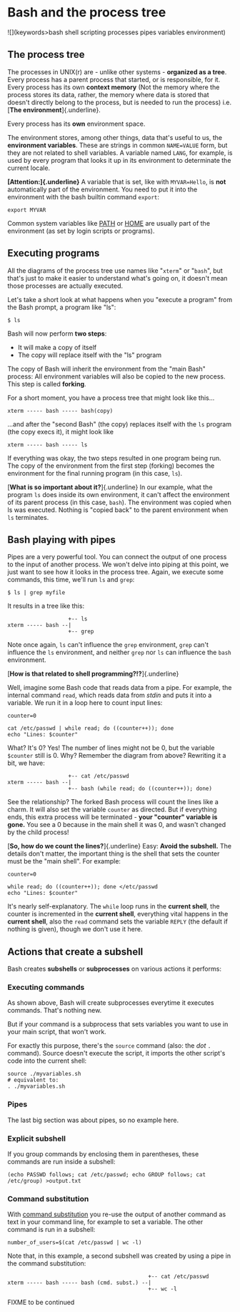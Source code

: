 # Bash and the process tree

![](keywords>bash shell scripting processes pipes variables environment)

## The process tree

The processes in UNIX(r) are - unlike other systems - **organized as a
tree**. Every process has a parent process that started, or is
responsible, for it. Every process has its own **context memory** (Not
the memory where the process stores its data, rather, the memory where
data is stored that doesn\'t directly belong to the process, but is
needed to run the process) i.e. [**The environment**]{.underline}.

Every process has its **own** environment space.

The environment stores, among other things, data that\'s useful to us,
the **environment variables**. These are strings in common `NAME=VALUE`
form, but they are not related to shell variables. A variable named
`LANG`, for example, is used by every program that looks it up in its
environment to determinate the current locale.

**[Attention:]{.underline}** A variable that is set, like with
`MYVAR=Hello`, is **not** automatically part of the environment. You
need to put it into the environment with the bash builtin command
`export`:

    export MYVAR

Common system variables like [PATH](../syntax/shellvars.md#PATH) or
[HOME](../syntax/shellvars.md#HOME) are usually part of the environment (as
set by login scripts or programs).

## Executing programs

All the diagrams of the process tree use names like \"`xterm`\" or
\"`bash`\", but that\'s just to make it easier to understand what\'s
going on, it doesn\'t mean those processes are actually executed.

Let\'s take a short look at what happens when you \"execute a program\"
from the Bash prompt, a program like \"ls\":

    $ ls

Bash will now perform **two steps**:

-   It will make a copy of itself
-   The copy will replace itself with the \"ls\" program

The copy of Bash will inherit the environment from the \"main Bash\"
process: All environment variables will also be copied to the new
process. This step is called **forking**.

For a short moment, you have a process tree that might look like
this\...

    xterm ----- bash ----- bash(copy)

\...and after the \"second Bash\" (the copy) replaces itself with the
`ls` program (the copy execs it), it might look like

    xterm ----- bash ----- ls

If everything was okay, the two steps resulted in one program being run.
The copy of the environment from the first step (forking) becomes the
environment for the final running program (in this case, `ls`).

[**What is so important about it?**]{.underline} In our example, what
the program `ls` does inside its own environment, it can\'t affect the
environment of its parent process (in this case, `bash`). The
environment was copied when ls was executed. Nothing is \"copied back\"
to the parent environment when `ls` terminates.

## Bash playing with pipes

Pipes are a very powerful tool. You can connect the output of one
process to the input of another process. We won\'t delve into piping at
this point, we just want to see how it looks in the process tree. Again,
we execute some commands, this time, we\'ll run `ls` and `grep`:

    $ ls | grep myfile

It results in a tree like this:

                       +-- ls
    xterm ----- bash --|
                       +-- grep

Note once again, `ls` can\'t influence the `grep` environment, `grep`
can\'t influence the `ls` environment, and neither `grep` nor `ls` can
influence the `bash` environment.

[**How is that related to shell programming?!?**]{.underline}

Well, imagine some Bash code that reads data from a pipe. For example,
the internal command `read`, which reads data from *stdin* and puts it
into a variable. We run it in a loop here to count input lines:

    counter=0

    cat /etc/passwd | while read; do ((counter++)); done
    echo "Lines: $counter"

What? It\'s 0? Yes! The number of lines might not be 0, but the variable
`$counter` still is 0. Why? Remember the diagram from above? Rewriting
it a bit, we have:

                       +-- cat /etc/passwd
    xterm ----- bash --|
                       +-- bash (while read; do ((counter++)); done)

See the relationship? The forked Bash process will count the lines like
a charm. It will also set the variable `counter` as directed. But if
everything ends, this extra process will be terminated - **your
\"counter\" variable is gone.** You see a 0 because in the main shell it
was 0, and wasn\'t changed by the child process!

[**So, how do we count the lines?**]{.underline} Easy: **Avoid the
subshell.** The details don\'t matter, the important thing is the shell
that sets the counter must be the \"main shell\". For example:

    counter=0

    while read; do ((counter++)); done </etc/passwd
    echo "Lines: $counter"

It\'s nearly self-explanatory. The `while` loop runs in the **current
shell**, the counter is incremented in the **current shell**, everything
vital happens in the **current shell**, also the `read` command sets the
variable `REPLY` (the default if nothing is given), though we don\'t use
it here.

## Actions that create a subshell

Bash creates **subshells** or **subprocesses** on various actions it
performs:

### Executing commands

As shown above, Bash will create subprocesses everytime it executes
commands. That\'s nothing new.

But if your command is a subprocess that sets variables you want to use
in your main script, that won\'t work.

For exactly this purpose, there\'s the `source` command (also: the *dot*
`.` command). Source doesn\'t execute the script, it imports the other
script\'s code into the current shell:

    source ./myvariables.sh
    # equivalent to:
    . ./myvariables.sh

### Pipes

The last big section was about pipes, so no example here.

### Explicit subshell

If you group commands by enclosing them in parentheses, these commands
are run inside a subshell:

    (echo PASSWD follows; cat /etc/passwd; echo GROUP follows; cat /etc/group) >output.txt

### Command substitution

With [command substitution](../syntax/expansion/cmdsubst.md) you re-use the
output of another command as text in your command line, for example to
set a variable. The other command is run in a subshell:

    number_of_users=$(cat /etc/passwd | wc -l)

Note that, in this example, a second subshell was created by using a
pipe in the command substitution:

                                                +-- cat /etc/passwd
    xterm ----- bash ----- bash (cmd. subst.) --|
                                                +-- wc -l

FIXME to be continued
